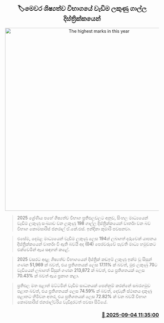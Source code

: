 <p align='center'><b><h2 align='center' title='The highest marks in this year's scholarship examination come from the Galle district'>🏷මෙවර ශිෂ්‍යත්ව විභාගයේ වැඩිම ලකුණු ගාල්ල දිස්ත්‍රික්කයෙන්</h2></b></p>
<p align='center'><img src='https://helakuru.sgp1.cdn.digitaloceanspaces.com/esana/images/lib/grade5-archived.jpg' width='600' alt='The highest marks in this year's scholarship examination come from the Galle district'></p>

> 2025 ශ්‍රේණිය පහේ ශිෂ්‍යත්ව විභාග ප්‍රතිඵලවලට අනුව, සිංහල මාධ්‍යයෙන් වැඩිම ලකුණු සංඛ්‍යාව වන ලකුණු 198 ගාල්ල දිස්ත්‍රික්කයෙන් වාර්තා වන බව විභාග කොමසාරිස් ජනරාල් ඒ.කේ.එස්. ඉන්දිකා කුමාරි පවසනවා.

> එසේම, දෙමළ මාධ්‍යයෙන් වැඩිම ලකුණු ලෙස 194ක් ලබාගත් දරුවෙක් යාපනය දිස්ත්‍රික්කයෙන් වාර්තා වී ඇති බවයි අද (04) පෙරවරුවේ පැවති මාධ්‍ය හමුවකට එක්වෙමින් ඇය සඳහන් කළේ.

> 2025 වසරට අදාළ ශිෂ්‍යත්ව විභාගයෙන් දිස්ත්‍රික් කඩඉම් ලකුණු ඉක්ම වූ සිසුන් ගණන 51,969 ක් බවත්, එය ප්‍රතිශතයක් ලෙස 17.11% ක් බවත්, මුළු ලකුණු 70ට වැඩියෙන් ලබාගත් සිසුන් ගණන 213,872 ක් බවත්, එය ප්‍රතිශතයක් ලෙස 70.43% ක් බවත් ඇය ප්‍රකාශ කළා.

> ප්‍රතිඵල මත පළාත් මට්ටමින් වැඩිම සාධනයක් පෙන්නුම් කරන්නේ සබරගමුව පළාත බවත්, එය ප්‍රතිශතයක් ලෙස 74.59% ක් බවත්, දෙවැනි ස්ථානය දකුණු පළාතට හිමිවන අතර, එය ප්‍රතිශතයක් ලෙස 72.82% ක් වන බවයි විභාග කොමසාරිස් ජනරාල්වරිය වැඩිදුරටත් පවසා සිටියේ.



<h3 align='right'><a href='https://www.helakuru.lk/esana/p/113335/'>📅 2025-09-04 11:35:00</a></h3>

